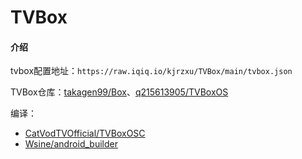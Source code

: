 # TVBox

#### 介绍
tvbox配置地址：`https://raw.iqiq.io/kjrzxu/TVBox/main/tvbox.json`

TVBox仓库：[takagen99/Box](https://github.com/takagen99/Box)、[q215613905/TVBoxOS](https://github.com/q215613905/TVBoxOS)

编译：
- [CatVodTVOfficial/TVBoxOSC](https://github.com/CatVodTVOfficial/TVBoxOSC) 
- [Wsine/android_builder](https://github.com/Wsine/android_builder) 
